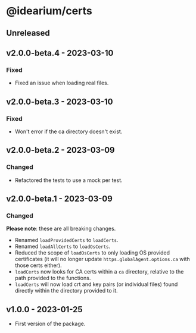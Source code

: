 # @idearium/certs

## Unreleased

## v2.0.0-beta.4 - 2023-03-10

### Fixed

-   Fixed an issue when loading real files.

## v2.0.0-beta.3 - 2023-03-10

### Fixed

-   Won't error if the ca directory doesn't exist.

## v2.0.0-beta.2 - 2023-03-09

### Changed

-   Refactored the tests to use a mock per test.

## v2.0.0-beta.1 - 2023-03-09

### Changed

**Please note**: these are all breaking changes.

-   Renamed `loadProvidedCerts` to `loadCerts`.
-   Renamed `loadAllCerts` to `loadOsCerts`.
-   Reduced the scope of `loadOsCerts` to only loading OS provided certificates (it will no longer update `https.globalAgent.options.ca` with those certs either).
-   `loadCerts` now looks for CA certs within a `ca` directory, relative to the path provided to the functions.
-   `loadCerts` will now load crt and key pairs (or individual files) found directly within the directory provided to it.

## v1.0.0 - 2023-01-25

-   First version of the package.
